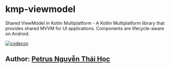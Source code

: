 # kmp-viewmodel

Shared ViewModel in Kotlin Multiplatform - A Kotlin Multiplatform library that provides shared MVVM
for UI applications.
Components are lifecycle-aware on Android.

[![codecov](https://codecov.io/gh/hoc081098/kmp-viewmodel/branch/master/graph/badge.svg?token=jBFg12osvP)](https://codecov.io/gh/hoc081098/kmp-viewmodel)

## Author: [Petrus Nguyễn Thái Học](https://github.com/hoc081098)
